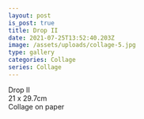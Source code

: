 ```yaml
---
layout: post
is_post: true
title: Drop II
date: 2021-07-25T13:52:40.203Z
image: /assets/uploads/collage-5.jpg
type: gallery
categories: Collage
series: Collage
---
```

Drop II\
21 x 29.7cm\
Collage on paper